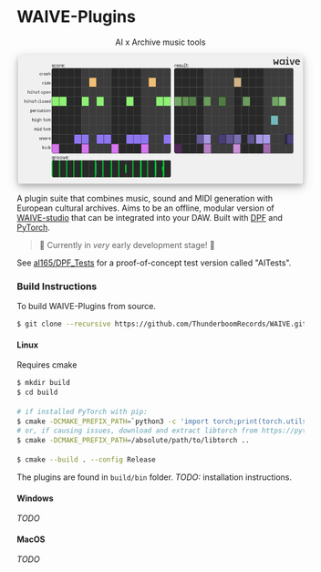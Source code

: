 # WAIVE-Plugins


<p align="center">    
AI x Archive music tools
</p>

<p align="center">
    <img 
        src="assets/screenshot.png" 
        style="border-radius: 4px; box-shadow: 0 4px 8px rgba(0, 0, 0, 0.2), 0 6px 20px 0 rgba(0, 0, 0, 0.19);"
        width="500"
    >
</p>

A plugin suite that combines music, sound and MIDI generation with European cultural archives. 
Aims to be an offline, modular version of [WAIVE-studio](https://www.waive.studio/) that can be integrated into your DAW.
Built with [DPF](https://github.com/DISTRHO/DPF) and [PyTorch](https://pytorch.org/).

> :construction: Currently in _very_ early development stage! :construction:

See [al165/DPF_Tests](https://github.com/al165/DPF_Tests) for a proof-of-concept test version called "AITests". 


### Build Instructions
To build WAIVE-Plugins from source.

```bash
$ git clone --recursive https://github.com/ThunderboomRecords/WAIVE.git
```

#### Linux
Requires cmake

```bash
$ mkdir build
$ cd build

# if installed PyTorch with pip:
$ cmake -DCMAKE_PREFIX_PATH=`python3 -c 'import torch;print(torch.utils.cmake_prefix_path)'` ..
# or, if causing issues, download and extract libtorch from https://pytorch.org/get-started/locally/:
$ cmake -DCMAKE_PREFIX_PATH=/absolute/path/to/libtorch ..

$ cmake --build . --config Release
```

The plugins are found in ```build/bin``` folder. *TODO:* installation instructions.

#### Windows

*TODO*

#### MacOS

*TODO*
